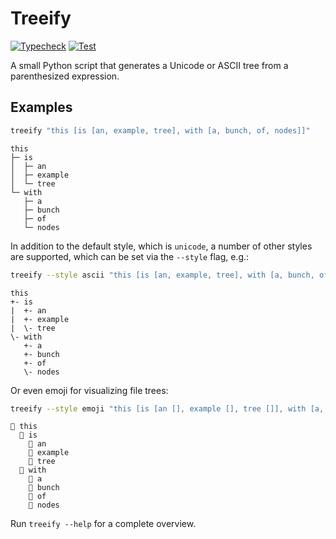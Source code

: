 # Treeify

[![Typecheck](https://github.com/fwcd/treeify/actions/workflows/typecheck.yml/badge.svg)](https://github.com/fwcd/treeify/actions/workflows/typecheck.yml)
[![Test](https://github.com/fwcd/treeify/actions/workflows/test.yml/badge.svg)](https://github.com/fwcd/treeify/actions/workflows/test.yml)

A small Python script that generates a Unicode or ASCII tree from a parenthesized expression.

## Examples

```sh
treeify "this [is [an, example, tree], with [a, bunch, of, nodes]]"
```

```
this
├─ is
│  ├─ an
│  ├─ example
│  └─ tree
└─ with
   ├─ a
   ├─ bunch
   ├─ of
   └─ nodes
```

In addition to the default style, which is `unicode`, a number of other styles are supported, which can be set via the `--style` flag, e.g.:

```sh
treeify --style ascii "this [is [an, example, tree], with [a, bunch, of, nodes]]"
```

```
this
+- is
|  +- an
|  +- example
|  \- tree
\- with
   +- a
   +- bunch
   +- of
   \- nodes
```

Or even emoji for visualizing file trees:

```sh
treeify --style emoji "this [is [an [], example [], tree []], with [a, bunch, of, nodes]]"
```

```
📁 this
  📁 is
    📁 an
    📁 example
    📁 tree
  📁 with
    📄 a
    📄 bunch
    📄 of
    📄 nodes
```

Run `treeify --help` for a complete overview.

